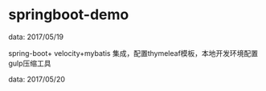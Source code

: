 # springboot-demo

data: 2017/05/19

spring-boot+ velocity+mybatis 集成，配置thymeleaf模板，本地开发环境配置gulp压缩工具

data: 2017/05/20



